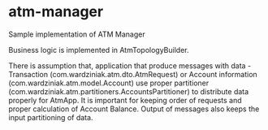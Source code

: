 # atm-manager

Sample implementation of ATM Manager

Business logic is implemented in AtmTopologyBuilder.

There is assumption that, application that produce messages with data - Transaction (com.wardziniak.atm.dto.AtmRequest) or Account information (com.wardziniak.atm.model.Account)
use proper partitioner (com.wardziniak.atm.partitioners.AccountsPartitioner) to distribute data properly for AtmApp. 
It is important for keeping order of requests and proper calculation of Account Balance. Output of messages also keeps the input partitioning of data.




